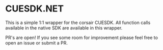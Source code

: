 # CUESDK.NET
This is a simple 1:1 wrapper for the corsair CUESDK. All function calls available in the native SDK are available in this wrapper.

PR's are open! If you see some room for improvement please feel free to open an issue or submit a PR.
